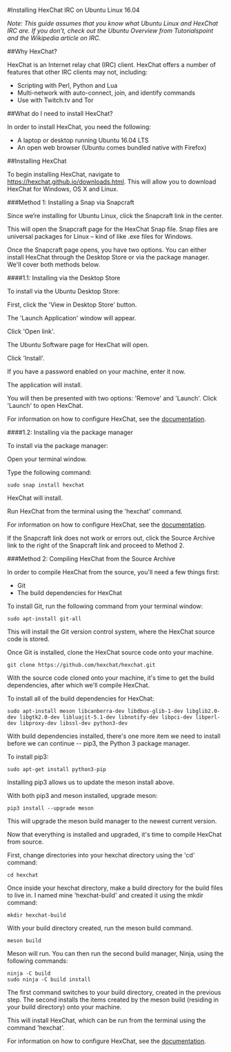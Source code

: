 #Installing HexChat IRC on Ubuntu Linux 16.04

_Note: This guide assumes that you know what Ubuntu Linux and HexChat IRC are. If you don’t, check out the Ubuntu Overview from Tutorialspoint and the Wikipedia article on IRC._

##Why HexChat?

HexChat is an Internet relay chat (IRC) client. HexChat offers a number of features that other IRC clients may not, including:
* Scripting with Perl, Python and Lua
* Multi-network with auto-connect, join, and identify commands
* Use with Twitch.tv and Tor

##What do I need to install HexChat?

In order to install HexChat, you need the following:
* A laptop or desktop running Ubuntu 16.04 LTS
* An open web browser (Ubuntu comes bundled native with Firefox)

##Installing HexChat

To begin installing HexChat, navigate to https://hexchat.github.io/downloads.html. This will allow you to download HexChat for Windows, OS X and Linux. 

###Method 1: Installing a Snap via Snapcraft

Since we’re installing for Ubuntu Linux, click the Snapcraft link in the center.

This will open the Snapcraft page for the HexChat Snap file. Snap files are universal packages for Linux – kind of like .exe files for Windows.

Once the Snapcraft page opens, you have two options. You can either install HexChat through the Desktop Store or via the package manager. We'll cover both methods below.

####1.1: Installing via the Desktop Store

To install via the Ubuntu Desktop Store:

First, click the 'View in Desktop Store' button.

The 'Launch Application' window will appear.

Click 'Open link'.

The Ubuntu Software page for HexChat will open.

Click 'Install'.

If you have a password enabled on your machine, enter it now.

The application will install.

You will then be presented with two options: 'Remove' and 'Launch'. Click 'Launch' to open HexChat.

For information on how to configure HexChat, see the [documentation](https://hexchat.readthedocs.io/en/latest/appearance.html).

####1.2: Installing via the package manager

To install via the package manager:

Open your terminal window.

Type the following command:

    sudo snap install hexchat

HexChat will install.

Run HexChat from the terminal using the 'hexchat' command.

For information on how to configure HexChat, see the [documentation](https://hexchat.readthedocs.io/en/latest/appearance.html).

If the Snapcraft link does not work or errors out, click the Source Archive link to the right of the Snapcraft link and proceed to Method 2.

###Method 2: Compiling HexChat from the Source Archive

In order to compile HexChat from the source, you'll need a few things first:

* Git
* The build dependencies for HexChat

To install Git, run the following command from your terminal window:

    sudo apt-install git-all

This will install the Git version control system, where the HexChat source code is stored.

Once Git is installed, clone the HexChat source code onto your machine.

    git clone https://github.com/hexchat/hexchat.git

With the source code cloned onto your machine, it's time to get the build dependencies, after which we'll compile HexChat.

To install all of the build dependencies for HexChat:

    sudo apt-install meson libcanberra-dev libdbus-glib-1-dev libglib2.0-dev libgtk2.0-dev libluajit-5.1-dev libnotify-dev libpci-dev libperl-dev libproxy-dev libssl-dev python3-dev

With build dependencies installed, there's one more item we need to install before we can continue -- pip3, the Python 3 package manager.

To install pip3:

    sudo apt-get install python3-pip

Installing pip3 allows us to update the meson install above.

With both pip3 and meson installed, upgrade meson:

    pip3 install --upgrade meson

This will upgrade the meson build manager to the newest current version.

Now that everything is installed and upgraded, it's time to compile HexChat from source.

First, change directories into your hexchat directory using the 'cd' command:

    cd hexchat

Once inside your hexchat directory, make a build directory for the build files to live in. I named mine 'hexchat-build' and created it using the mkdir command:

    mkdir hexchat-build

With your build directory created, run the meson build command.

    meson build

Meson will run. You can then run the second build manager, Ninja, using the following commands:

    ninja -C build
    sudo ninja -C build install

The first command switches to your build directory, created in the previous step. The second installs the items created by the meson build (residing in your build directory) onto your machine.

This will install HexChat, which can be run from the terminal using the command 'hexchat'.

For information on how to configure HexChat, see the [documentation](https://hexchat.readthedocs.io/en/latest/appearance.html).
